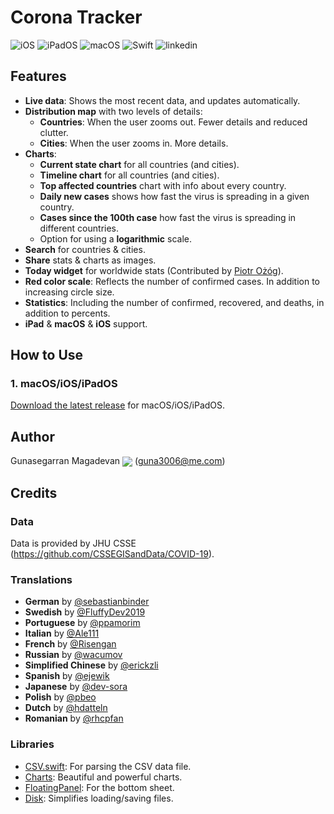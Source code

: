 # Corona Tracker

![iOS](https://img.shields.io/badge/iOS-10%20-blue)
![iPadOS](https://img.shields.io/badge/iOS-10%20-blue)
![macOS](https://img.shields.io/badge/macOS-10.15-blue)
![Swift](https://img.shields.io/badge/Swift-5-orange?logo=Swift&logoColor=white)
![linkedin](https://img.shields.io/badge/guna3006-x?color=08a0e9&logo=linkedin&logoColor=white)

## Features
* __Live data__: Shows the most recent data, and updates automatically.
* __Distribution map__ with two levels of details:
  * __Countries__: When the user zooms out. Fewer details and reduced clutter.
  * __Cities__: When the user zooms in. More details.
* __Charts__:
   * __Current state chart__ for all countries (and cities).
   * __Timeline chart__ for all countries (and cities).
   * __Top affected countries__ chart with info about every country.
   * __Daily new cases__ shows how fast the virus is spreading in a given country.
   * __Cases since the 100th case__ how fast the virus is spreading in different countries.
   * Option for using a __logarithmic__ scale.
* __Search__ for countries & cities.
* __Share__ stats & charts as images.
* __Today widget__ for worldwide stats (Contributed by [Piotr Ożóg](https://github.com/pbeo)).
* __Red color scale__: Reflects the number of confirmed cases. In addition to increasing circle size.
* __Statistics__: Including the number of confirmed, recovered, and deaths, in addition to percents.
* __iPad__ & __macOS__ & __iOS__ support.

## How to Use
### 1. macOS/iOS/iPadOS
[Download the latest release](https://github.com/guna3006/CoronoTracker) for macOS/iOS/iPadOS.

## Author
Gunasegarran Magadevan <a href="https://www.linkedin.com/in/guna3006/">
<img src="https://img.shields.io/badge/guna3006-x?color=08a0e9&logo=linkedin&logoColor=white" valign="middle" /></a> (guna3006@me.com)

## Credits
### Data
Data is provided by JHU CSSE (https://github.com/CSSEGISandData/COVID-19).

### Translations
* __German__ by [@sebastianbinder](https://github.com/sebastianbinder)
* __Swedish__ by [@FluffyDev2019](https://github.com/FluffyDev2019)
* __Portuguese__ by [@ppamorim](https://github.com/ppamorim)
* __Italian__ by [@Ale111](https://github.com/Ale111)
* __French__ by [@Risengan](https://github.com/Risengan)
* __Russian__ by [@wacumov](https://github.com/wacumov)
* __Simplified Chinese__ by [@erickzli](https://github.com/erickzli)
* __Spanish__ by [@ejewik](https://github.com/ejewik)
* __Japanese__ by [@dev-sora](https://github.com/dev-sora)
* __Polish__ by [@pbeo](https://github.com/pbeo)
* __Dutch__ by [@hdatteln](https://github.com/hdatteln)
* __Romanian__ by [@rhcpfan](https://github.com/rhcpfan)

### Libraries
* [CSV.swift](https://github.com/yaslab/CSV.swift): For parsing the CSV data file.
* [Charts](https://github.com/danielgindi/Charts): Beautiful and powerful charts.
* [FloatingPanel](https://github.com/SCENEE/FloatingPanel): For the bottom sheet.
* [Disk](https://github.com/saoudrizwan/Disk): Simplifies loading/saving files.
